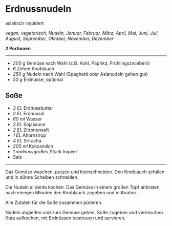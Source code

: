 # Erdnussnudeln

asiatisch inspiriert

*vegan, vegetarisch, Nudeln, Januar, Februar, März, April, Mai, Juni, Juli, August, September, Oktober, November, Dezember*

**2 Portionen**

---

- *200 g* Gemüse nach Wahl (z.B. Kohl, Paprika, Frühlingszwiebeln)
- *6* Zehen Knoblauch
- *250 g* Nudeln nach Wahl (Spaghetti oder Asianudeln gehen gut)
- *50 g* Erdnüsse, optional

## Soße

- *3 EL* Erdnussbutter
- *2 EL* Erdnussöl
- *60 ml* Wasser
- *2 EL* Sojasauce
- *2 EL* Zitronensaft
- *1 EL* Ahornsirup
- *4 EL* Sriracha
- *200 ml* Kokosmilch
- *1 walnussgroßes Stück* Ingwer
- Salz

---

Das Gemüse waschen, putzen und kleinschneiden. Den Knoblauch schälen und in dünne Scheiben schneiden.

Die Nudeln al dente kochen. Das Gemüse in einem großen Topf anbraten, nach einegen Minuten den Knoblauch zugeben und mitbraten.

Alle Zutaten für die Soße zusammen pürieren. 

Nudeln abgießen und zum Gemüse geben, Soße zugeben und vermischen. Kurz aufkochen, mit Erdnüssen bestreuen und servieren.